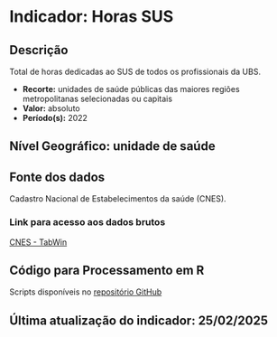 # Indicador: Horas SUS

## Descrição

Total de horas dedicadas ao SUS de todos os profissionais da UBS.

- **Recorte:** unidades de saúde públicas das maiores regiões metropolitanas selecionadas ou capitais
- **Valor:** absoluto
- **Período(s):** 2022

## Nível Geográfico: **unidade de saúde**

## Fonte dos dados
Cadastro Nacional de Estabelecimentos da saúde (CNES).

### Link para acesso aos dados brutos

[CNES - TabWin](https://www.gov.br/inep/pt-br/areas-de-atuacao/pesquisas-estatisticas-e-indicadores/censo-escolar/resultados/2022)

## Código para Processamento em R
Scripts disponíveis no [repositório GitHub](https://github.com/cem-usp/georedus)

## Última atualização do indicador: 25/02/2025
